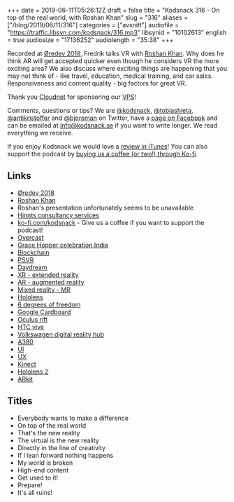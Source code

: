 +++
date = 2019-06-11T05:26:12Z
draft = false
title = "Kodsnack 316 -  On top of the real world, with Roshan Khan"
slug = "316"
aliases = ["/blog/2019/06/11/316"]
categories = ["avsnitt"]
audiofile = "https://traffic.libsyn.com/kodsnack/316.mp3"
libsynid = "10102613"
english = true
audiosize = "17136252"
audiolength = "35:38"
+++

Recorded at [Øredev 2018](https://oredev.org/2018/home), Fredrik talks VR with [Roshan Khan](https://twitter.com/roshan_khan). Why does he think AR will get accepted quicker even though he considers VR the more exciting area? We also discuss where exciting things are happening that you may not think of - like travel, education, medical training, and car sales. Responsiveness and content quality - big factors for great VR.

Thank you [Cloudnet](http://www.cloudnet.se) for sponsoring our [VPS](http://en.wikipedia.org/wiki/Virtual_private_server)!

Comments, questions or tips? We are [@kodsnack](https://www.twitter.com/kodsnack), [@tobiashieta](https://www.twitter.com/tobiashieta), [@antikristoffer](https://www.twitter.com/antikristoffer) and [@bjoreman](https://www.twitter.com/bjoreman) on Twitter, have a [page on Facebook](https://www.facebook.com/kodsnack) and can be emailed at [info@kodsnack.se](mailto:info@kodsnack.se) if you want to write longer. We read everything we receive.

If you enjoy Kodsnack we would love a [review in iTunes](http://itunes.apple.com/se/podcast/kodsnack/id561631498?l=en)! You can also support the podcast by <a href="https://ko-fi.com/kodsnack" rel="payment">buying us a coffee (or two!) through Ko-fi</a>.

## Links ##
* [Øredev 2018](https://oredev.org/2018/home)
* [Roshan Khan](https://twitter.com/roshan_khan)
* Roshan's presentation unfortunately seems to be unavailable
* [Hinnts consultancy services](https://www.hinnts.com/)
* [ko-fi.com/kodsnack](https://ko-fi.com/kodsnack/) - Give us a coffee if you want to support the podcast!
* [Overcast](https://overcast.fm/)
* [Grace Hopper celebration India](https://ghcindia.anitab.org/)
* [Blockchain](https://en.wikipedia.org/wiki/Blockchain)
* [PSVR](https://en.wikipedia.org/wiki/PlayStation_VR)
* [Daydream](https://en.wikipedia.org/wiki/Google_Daydream)
* [XR - extended reality](https://en.wikipedia.org/wiki/Extended_reality)
* [AR - augmented reality](https://en.wikipedia.org/wiki/Augmented_reality)
* [Mixed reality - MR](https://en.wikipedia.org/wiki/Mixed_reality)
* [Hololens](https://en.wikipedia.org/wiki/Microsoft_HoloLens)
* [6 degrees of freedom](https://en.wikipedia.org/wiki/Six_degrees_of_freedom#Game_controllers)
* [Google Cardboard](https://en.wikipedia.org/wiki/Google_Cardboard)
* [Oculus rift](https://en.wikipedia.org/wiki/Oculus_Rift)
* [HTC vive](https://en.wikipedia.org/wiki/HTC_Vive)
* [Volkswagen digital reality hub](https://www.vrfocus.com/2017/11/volkswagen-introduce-digital-reality-hub/)
* [A380](https://en.wikipedia.org/wiki/Airbus_A380)
* [UI](https://en.wikipedia.org/wiki/User_interface)
* [UX](https://en.wikipedia.org/wiki/User_experience)
* [Kinect](https://en.wikipedia.org/wiki/Kinect)
* [Hololens 2](https://en.wikipedia.org/wiki/HoloLens_2)
* [ARkit](https://en.wikipedia.org/wiki/IOS_11#Developer_APIs)

## Titles ##
* Everybody wants to make a difference
* On top of the real world
* That's the new reality
* The virtual is the new reality
* Directly in the line of creativity
* If I lean forward nothing happens
* My world is broken
* High-end content
* Get used to it!
* Prepare!
* It's all ruins!